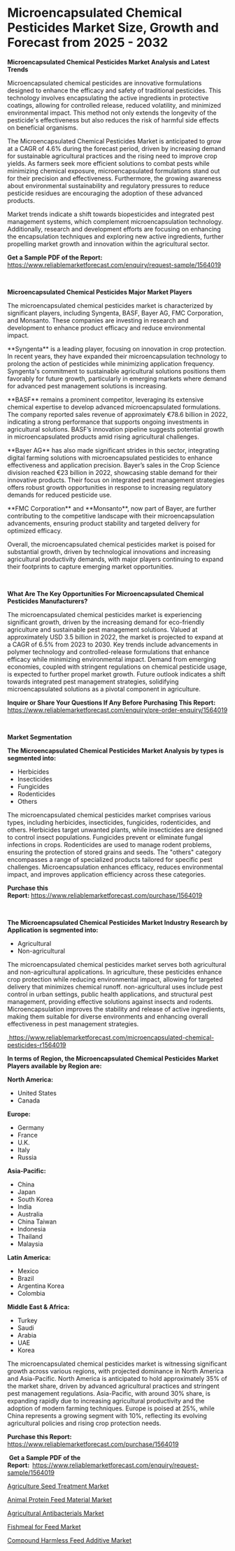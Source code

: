 <p><h1>Microencapsulated Chemical Pesticides Market Size, Growth and Forecast from 2025 - 2032</h1></p><p><strong>Microencapsulated Chemical Pesticides Market Analysis and Latest Trends</strong></p>
<p><p>Microencapsulated chemical pesticides are innovative formulations designed to enhance the efficacy and safety of traditional pesticides. This technology involves encapsulating the active ingredients in protective coatings, allowing for controlled release, reduced volatility, and minimized environmental impact. This method not only extends the longevity of the pesticide's effectiveness but also reduces the risk of harmful side effects on beneficial organisms.</p><p>The Microencapsulated Chemical Pesticides Market is anticipated to grow at a CAGR of 4.6% during the forecast period, driven by increasing demand for sustainable agricultural practices and the rising need to improve crop yields. As farmers seek more efficient solutions to combat pests while minimizing chemical exposure, microencapsulated formulations stand out for their precision and effectiveness. Furthermore, the growing awareness about environmental sustainability and regulatory pressures to reduce pesticide residues are encouraging the adoption of these advanced products.</p><p>Market trends indicate a shift towards biopesticides and integrated pest management systems, which complement microencapsulation technology. Additionally, research and development efforts are focusing on enhancing the encapsulation techniques and exploring new active ingredients, further propelling market growth and innovation within the agricultural sector.</p></p>
<p><strong>Get a Sample PDF of the Report:&nbsp;</strong> <a href="https://www.reliablemarketforecast.com/enquiry/request-sample/1564019?utm_campaign=1893&utm_medium=2&utm_source=Github&utm_content=ia&utm_term=30032025&utm_id=microencapsulated-chemical-pesticides">https://www.reliablemarketforecast.com/enquiry/request-sample/1564019</a></p>
<p>&nbsp;</p>
<p><strong>Microencapsulated Chemical Pesticides Major Market Players</strong></p>
<p><p>The microencapsulated chemical pesticides market is characterized by significant players, including Syngenta, BASF, Bayer AG, FMC Corporation, and Monsanto. These companies are investing in research and development to enhance product efficacy and reduce environmental impact.</p><p>**Syngenta** is a leading player, focusing on innovation in crop protection. In recent years, they have expanded their microencapsulation technology to prolong the action of pesticides while minimizing application frequency. Syngenta's commitment to sustainable agricultural solutions positions them favorably for future growth, particularly in emerging markets where demand for advanced pest management solutions is increasing.</p><p>**BASF** remains a prominent competitor, leveraging its extensive chemical expertise to develop advanced microencapsulated formulations. The company reported sales revenue of approximately €78.6 billion in 2022, indicating a strong performance that supports ongoing investments in agricultural solutions. BASF’s innovation pipeline suggests potential growth in microencapsulated products amid rising agricultural challenges.</p><p>**Bayer AG** has also made significant strides in this sector, integrating digital farming solutions with microencapsulated pesticides to enhance effectiveness and application precision. Bayer’s sales in the Crop Science division reached €23 billion in 2022, showcasing stable demand for their innovative products. Their focus on integrated pest management strategies offers robust growth opportunities in response to increasing regulatory demands for reduced pesticide use.</p><p>**FMC Corporation** and **Monsanto**, now part of Bayer, are further contributing to the competitive landscape with their microencapsulation advancements, ensuring product stability and targeted delivery for optimized efficacy.</p><p>Overall, the microencapsulated chemical pesticides market is poised for substantial growth, driven by technological innovations and increasing agricultural productivity demands, with major players continuing to expand their footprints to capture emerging market opportunities.</p></p>
<p>&nbsp;</p>
<p><strong>What Are The Key Opportunities For Microencapsulated Chemical Pesticides Manufacturers?</strong></p>
<p><p>The microencapsulated chemical pesticides market is experiencing significant growth, driven by the increasing demand for eco-friendly agriculture and sustainable pest management solutions. Valued at approximately USD 3.5 billion in 2022, the market is projected to expand at a CAGR of 6.5% from 2023 to 2030. Key trends include advancements in polymer technology and controlled-release formulations that enhance efficacy while minimizing environmental impact. Demand from emerging economies, coupled with stringent regulations on chemical pesticide usage, is expected to further propel market growth. Future outlook indicates a shift towards integrated pest management strategies, solidifying microencapsulated solutions as a pivotal component in agriculture.</p></p>
<p><strong>Inquire or Share Your Questions If Any Before Purchasing This Report:</strong> <a href="https://www.reliablemarketforecast.com/enquiry/pre-order-enquiry/1564019?utm_campaign=1893&utm_medium=2&utm_source=Github&utm_content=ia&utm_term=30032025&utm_id=microencapsulated-chemical-pesticides">https://www.reliablemarketforecast.com/enquiry/pre-order-enquiry/1564019</a></p>
<p>&nbsp;</p>
<p><strong>Market Segmentation</strong></p>
<p><strong>The Microencapsulated Chemical Pesticides Market Analysis by types is segmented into:</strong></p>
<p><ul><li>Herbicides</li><li>Insecticides</li><li>Fungicides</li><li>Rodenticides</li><li>Others</li></ul></p>
<p><p>The microencapsulated chemical pesticides market comprises various types, including herbicides, insecticides, fungicides, rodenticides, and others. Herbicides target unwanted plants, while insecticides are designed to control insect populations. Fungicides prevent or eliminate fungal infections in crops. Rodenticides are used to manage rodent problems, ensuring the protection of stored grains and seeds. The "others" category encompasses a range of specialized products tailored for specific pest challenges. Microencapsulation enhances efficacy, reduces environmental impact, and improves application efficiency across these categories.</p></p>
<p><strong>Purchase this Report:&nbsp;</strong><a href="https://www.reliablemarketforecast.com/purchase/1564019?utm_campaign=1893&utm_medium=2&utm_source=Github&utm_content=ia&utm_term=30032025&utm_id=microencapsulated-chemical-pesticides">https://www.reliablemarketforecast.com/purchase/1564019</a></p>
<p>&nbsp;</p>
<p><strong>The Microencapsulated Chemical Pesticides Market Industry Research by Application is segmented into:</strong></p>
<p><ul><li>Agricultural</li><li>Non-agricultural</li></ul></p>
<p><p>The microencapsulated chemical pesticides market serves both agricultural and non-agricultural applications. In agriculture, these pesticides enhance crop protection while reducing environmental impact, allowing for targeted delivery that minimizes chemical runoff. non-agricultural uses include pest control in urban settings, public health applications, and structural pest management, providing effective solutions against insects and rodents. Microencapsulation improves the stability and release of active ingredients, making them suitable for diverse environments and enhancing overall effectiveness in pest management strategies.</p></p>
<p><a href="https://www.reliablemarketforecast.com/microencapsulated-chemical-pesticides-r1564019?utm_campaign=1893&utm_medium=2&utm_source=Github&utm_content=ia&utm_term=30032025&utm_id=microencapsulated-chemical-pesticides">&nbsp;https://www.reliablemarketforecast.com/microencapsulated-chemical-pesticides-r1564019</a></p>
<p><strong>In terms of Region, the Microencapsulated Chemical Pesticides Market Players available by Region are:</strong></p>
<p>
    <p> <strong> North America: </strong>
        <ul>
            <li>United States</li>
            <li>Canada</li>
        </ul>
        </p> 
    <p> <strong> Europe: </strong>
        <ul>
            <li>Germany</li>
            <li>France</li>
            <li>U.K.</li>
            <li>Italy</li>
            <li>Russia</li>
        </ul>
        </p> 
    <p> <strong> Asia-Pacific: </strong>
        <ul>
            <li>China</li>
            <li>Japan</li>
            <li>South Korea</li>
            <li>India</li>
            <li>Australia</li>
            <li>China Taiwan</li>
            <li>Indonesia</li>
            <li>Thailand</li>
            <li>Malaysia</li>
        </ul>
        </p> 
    <p> <strong> Latin America: </strong>
        <ul>
            <li>Mexico</li>
            <li>Brazil</li>
            <li>Argentina Korea</li>
            <li>Colombia</li>
        </ul>
        </p> 
    <p> <strong> Middle East & Africa: </strong>
        <ul>
            <li>Turkey</li>
            <li>Saudi</li>
            <li>Arabia</li>
            <li>UAE</li>
            <li>Korea</li>
        </ul>
    </p>
    </p>
<p><p>The microencapsulated chemical pesticides market is witnessing significant growth across various regions, with projected dominance in North America and Asia-Pacific. North America is anticipated to hold approximately 35% of the market share, driven by advanced agricultural practices and stringent pest management regulations. Asia-Pacific, with around 30% share, is expanding rapidly due to increasing agricultural productivity and the adoption of modern farming techniques. Europe is poised at 25%, while China represents a growing segment with 10%, reflecting its evolving agricultural policies and rising crop protection needs.</p></p>
<p><strong>Purchase this Report: </strong><a href="https://www.reliablemarketforecast.com/purchase/1564019?utm_campaign=1893&utm_medium=2&utm_source=Github&utm_content=ia&utm_term=30032025&utm_id=microencapsulated-chemical-pesticides">https://www.reliablemarketforecast.com/purchase/1564019</a></p>
<p>&nbsp;<strong>Get a Sample PDF of the Report:&nbsp;&nbsp;</strong><a href="https://www.reliablemarketforecast.com/enquiry/request-sample/1564019?utm_campaign=1893&utm_medium=2&utm_source=Github&utm_content=ia&utm_term=30032025&utm_id=microencapsulated-chemical-pesticides">https://www.reliablemarketforecast.com/enquiry/request-sample/1564019</a></p>
<p><strong></strong></p>
<p><p><a href="https://github.com/aertsfecto0h/Market-Research-Report-List-1/blob/main/agriculture-seed-treatment-market.md?utm_campaign=1893&utm_medium=2&utm_source=Github&utm_content=ia&utm_term=30032025&utm_id=microencapsulated-chemical-pesticides">Agriculture Seed Treatment Market</a></p><p><a href="https://github.com/tyreinhssan/Market-Research-Report-List-1/blob/main/animal-protein-feed-material-market.md?utm_campaign=1893&utm_medium=2&utm_source=Github&utm_content=ia&utm_term=30032025&utm_id=microencapsulated-chemical-pesticides">Animal Protein Feed Material Market</a></p><p><a href="https://github.com/barlevsebako/Market-Research-Report-List-1/blob/main/agricultural-antibacterials-market.md?utm_campaign=1893&utm_medium=2&utm_source=Github&utm_content=ia&utm_term=30032025&utm_id=microencapsulated-chemical-pesticides">Agricultural Antibacterials Market</a></p><p><a href="https://github.com/hiwatchucuy/Market-Research-Report-List-1/blob/main/fishmeal-for-feed-market.md?utm_campaign=1893&utm_medium=2&utm_source=Github&utm_content=ia&utm_term=30032025&utm_id=microencapsulated-chemical-pesticides">Fishmeal for Feed Market</a></p><p><a href="https://github.com/luerabollevc/Market-Research-Report-List-1/blob/main/compound-harmless-feed-additive-market.md?utm_campaign=1893&utm_medium=2&utm_source=Github&utm_content=ia&utm_term=30032025&utm_id=microencapsulated-chemical-pesticides">Compound Harmless Feed Additive Market</a></p></p>